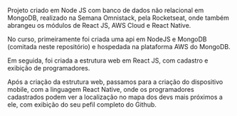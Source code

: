 Projeto criado em Node JS com banco de dados não relacional em MongoDB, realizado na Semana Omnistack, pela Rocketseat, onde também abrangeu os módulos de React JS, AWS Cloud e React Native.

No curso, primeiramente foi criada uma api em NodeJS e MongoDB (comitada neste repositório) e hospedada na plataforma AWS do MongoDB.

Em seguida, foi criada a estrutura web em React JS, com cadastro e exibição de programadores.

Após a criação da estrutura web, passamos para a criação do dispositivo mobile, com a linguagem React Native, onde os programadores cadastrados podem ver a localização no mapa dos devs mais próximos a ele, com exibição do seu pefil completo do Github.

